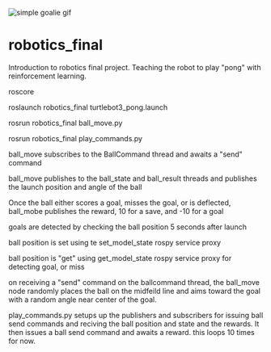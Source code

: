 ![simple goalie gif](goalie2.gif)

# robotics_final
Introduction to robotics final project. Teaching the robot to play "pong" with reinforcement learning.

roscore

roslaunch robotics_final turtlebot3_pong.launch 

rosrun robotics_final ball_move.py

rosrun robotics_final play_commands.py


ball_move subscribes to the BallCommand thread and awaits a "send" command

ball_move publishes to the ball_state and ball_result threads and publishes the launch position and angle of the ball

Once the ball either scores a goal, misses the goal, or is deflected, ball_mobe publishes the reward, 10 for a save, and -10 for a goal

goals are detected by checking the ball position 5 seconds after launch


ball position is set using te set_model_state rospy service proxy

ball position is "get" using get_model_state rospy service proxy for detecting goal, or miss

on receiving a "send" command on the ballcommand thread, the ball_move node randomly places the ball on the midfeild line and aims toward the goal with a random angle near center of the goal.

play_commands.py setups up the publishers and subscribers for issuing ball send commands and reciving the ball position and state and the rewards. It then issues a ball send command and awaits a reward. this loops 10 times for now.




                  
